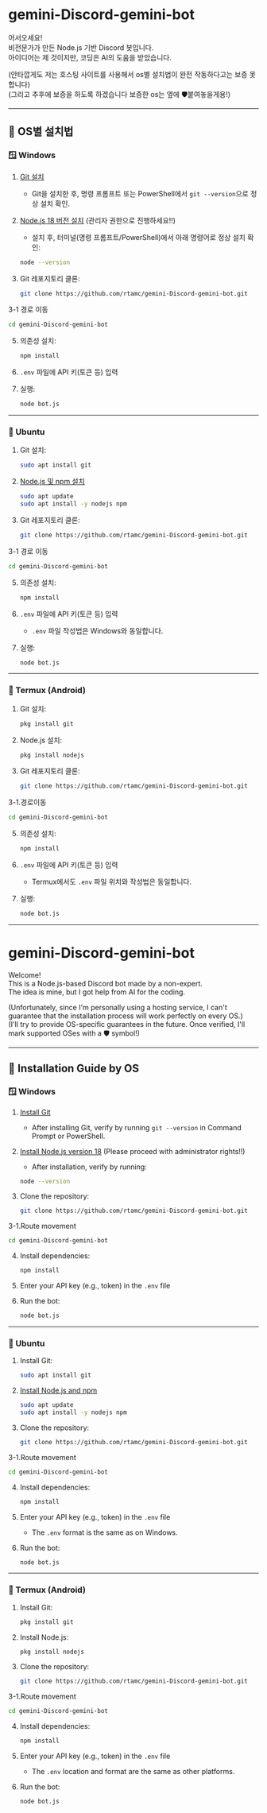# gemini-Discord-gemini-bot

어서오세요!  
비전문가가 만든 Node.js 기반 Discord 봇입니다.  
아이디어는 제 것이지만, 코딩은 AI의 도움을 받았습니다.

(안타깝게도 저는 호스팅 사이트를 사용해서 os별 설치법이 완전 작동하다고는 보증 못합니다)  
(그리고 추후에 보증을 하도록 하겠습니다 보증한 os는 옆에 🛡️붙여놓을게용!)

---

## 🔗 OS별 설치법

### 🪟 Windows

1. [Git 설치](https://git-scm.com/download/win)  
   - Git을 설치한 후, 명령 프롬프트 또는 PowerShell에서 `git --version`으로 정상 설치 확인.
   
2. [Node.js 18 버전 설치](https://nodejs.org/) (관리자 권한으로 진행하세요!!)
   - 설치 후, 터미널(명령 프롬프트/PowerShell)에서 아래 명령어로 정상 설치 확인:
   ```bash
   node --version
   ```

3. Git 레포지토리 클론:
   ```bash
   git clone https://github.com/rtamc/gemini-Discord-gemini-bot.git
   ```
3-1 경로 이동
   ```bash
   cd gemini-Discord-gemini-bot
   ```

5. 의존성 설치:
   ```bash
   npm install
   ```

6. `.env` 파일에 API 키(토큰 등) 입력

7. 실행:
   ```bash
   node bot.js
   ```

---

### 🐧 Ubuntu

1. Git 설치:
   ```bash
   sudo apt install git
   ```

2. [Node.js 및 npm 설치](https://nodejs.org/)  
   ```bash
   sudo apt update
   sudo apt install -y nodejs npm
   ```

3. Git 레포지토리 클론:
   ```bash
   git clone https://github.com/rtamc/gemini-Discord-gemini-bot.git
   ```
3-1 경로 이동
   ```bash
   cd gemini-Discord-gemini-bot
   ```

5. 의존성 설치:
   ```bash
   npm install
   ```

6. `.env` 파일에 API 키(토큰 등) 입력  
   - `.env` 파일 작성법은 Windows와 동일합니다.

7. 실행:
   ```bash
   node bot.js
   ```

---

### 📱 Termux (Android)

1. Git 설치:
   ```bash
   pkg install git
   ```

2. Node.js 설치:
   ```bash
   pkg install nodejs
   ```

3. Git 레포지토리 클론:
   ```bash
   git clone https://github.com/rtamc/gemini-Discord-gemini-bot.git
   ```
3-1.경로이동
   ```bash
   cd gemini-Discord-gemini-bot
   ```

5. 의존성 설치:
   ```bash
   npm install
   ```

6. `.env` 파일에 API 키(토큰 등) 입력  
   - Termux에서도 `.env` 파일 위치와 작성법은 동일합니다.

7. 실행:
   ```bash
   node bot.js
   ```

---

# gemini-Discord-gemini-bot

Welcome!  
This is a Node.js-based Discord bot made by a non-expert.  
The idea is mine, but I got help from AI for the coding.

(Unfortunately, since I'm personally using a hosting service, I can't guarantee that the installation process will work perfectly on every OS.)  
(I'll try to provide OS-specific guarantees in the future. Once verified, I'll mark supported OSes with a 🛡️ symbol!)

---

## 🔗 Installation Guide by OS

### 🪟 Windows

1. [Install Git](https://git-scm.com/download/win)  
   - After installing Git, verify by running `git --version` in Command Prompt or PowerShell.

2. [Install Node.js version 18](https://nodejs.org/) (Please proceed with administrator rights!!)
   - After installation, verify by running:
   ```bash
   node --version
   ```

3. Clone the repository:
   ```bash
   git clone https://github.com/rtamc/gemini-Discord-gemini-bot.git
   ```
3-1.Route movement 
   ```bash 
   cd gemini-Discord-gemini-bot 
   ```

4. Install dependencies:
   ```bash
   npm install
   ```

5. Enter your API key (e.g., token) in the `.env` file

6. Run the bot:
   ```bash
   node bot.js
   ```

---

### 🐧 Ubuntu

1. Install Git:
   ```bash
   sudo apt install git
   ```

2. [Install Node.js and npm](https://nodejs.org/)
   ```bash
   sudo apt update
   sudo apt install -y nodejs npm
   ```

3. Clone the repository:
   ```bash
   git clone https://github.com/rtamc/gemini-Discord-gemini-bot.git
   ```
3-1.Route movement 
   ```bash 
   cd gemini-Discord-gemini-bot 
   ```

4. Install dependencies:
   ```bash
   npm install
   ```

5. Enter your API key (e.g., token) in the `.env` file  
   - The `.env` format is the same as on Windows.

6. Run the bot:
   ```bash
   node bot.js
   ```

---

### 📱 Termux (Android)

1. Install Git:
   ```bash
   pkg install git
   ```

2. Install Node.js:
   ```bash
   pkg install nodejs
   ```

3. Clone the repository:
   ```bash
   git clone https://github.com/rtamc/gemini-Discord-gemini-bot.git
   ```
3-1.Route movement 
   ```bash 
   cd gemini-Discord-gemini-bot 
   ```

4. Install dependencies:
   ```bash
   npm install
   ```

5. Enter your API key (e.g., token) in the `.env` file  
   - The `.env` location and format are the same as other platforms.

6. Run the bot:
   ```bash
   node bot.js
   ```


